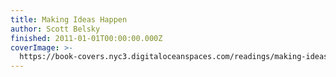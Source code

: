 ```yaml
---
title: Making Ideas Happen
author: Scott Belsky
finished: 2011-01-01T00:00:00.000Z
coverImage: >-
  https://book-covers.nyc3.digitaloceanspaces.com/readings/making-ideas-happen-01.jpg
---
```

